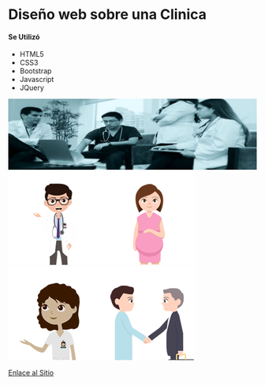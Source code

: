 # __Diseño web sobre una Clinica__
#### Se Utilizó
+ HTML5
+ CSS3
+ Bootstrap
+ Javascript
+ JQuery 

![](imagenes/1.jpg)
          ![](imagenes/staff.png)![](imagenes/baby-hope.png)![](imagenes/hospitalizacion.png)![](imagenes/salud.png)


[Enlace al Sitio](http://fundamento.hol.es)

